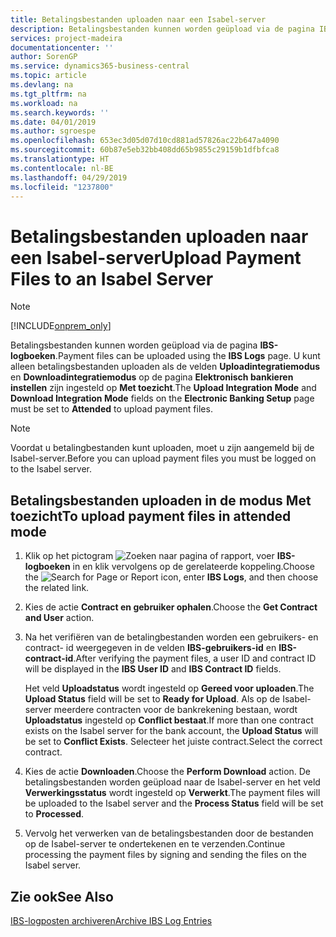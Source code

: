```yaml
---
title: Betalingsbestanden uploaden naar een Isabel-server
description: Betalingsbestanden kunnen worden geüpload via de pagina IBS-logboeken. U kunt alleen betalingsbestanden uploaden als de velden Uploadintegratiemodus en Downloadintegratiemodus op de pagina Elektronisch bankieren instellen zijn ingesteld op Met toezicht.
services: project-madeira
documentationcenter: ''
author: SorenGP
ms.service: dynamics365-business-central
ms.topic: article
ms.devlang: na
ms.tgt_pltfrm: na
ms.workload: na
ms.search.keywords: ''
ms.date: 04/01/2019
ms.author: sgroespe
ms.openlocfilehash: 653ec3d05d07d10cd881ad57826ac22b647a4090
ms.sourcegitcommit: 60b87e5eb32bb408dd65b9855c29159b1dfbfca8
ms.translationtype: HT
ms.contentlocale: nl-BE
ms.lasthandoff: 04/29/2019
ms.locfileid: "1237800"
---
```

# <a name="upload-payment-files-to-an-isabel-server"></a><span data-ttu-id="f0243-104">Betalingsbestanden uploaden naar een Isabel-server</span><span class="sxs-lookup"><span data-stu-id="f0243-104">Upload Payment Files to an Isabel Server</span></span>
> [!Note]
> [!INCLUDE[onprem_only](../../includes/onprem_only_md.md)]

<span data-ttu-id="f0243-105">Betalingsbestanden kunnen worden geüpload via de pagina **IBS-logboeken**.</span><span class="sxs-lookup"><span data-stu-id="f0243-105">Payment files can be uploaded using the **IBS Logs** page.</span></span> <span data-ttu-id="f0243-106">U kunt alleen betalingsbestanden uploaden als de velden **Uploadintegratiemodus** en **Downloadintegratiemodus** op de pagina **Elektronisch bankieren instellen** zijn ingesteld op **Met toezicht**.</span><span class="sxs-lookup"><span data-stu-id="f0243-106">The **Upload Integration Mode** and **Download Integration Mode** fields on the **Electronic Banking Setup** page must be set to **Attended** to upload payment files.</span></span>  

> [!NOTE]  
>  <span data-ttu-id="f0243-107">Voordat u betalingbestanden kunt uploaden, moet u zijn aangemeld bij de Isabel-server.</span><span class="sxs-lookup"><span data-stu-id="f0243-107">Before you can upload payment files you must be logged on to the Isabel server.</span></span>  

## <a name="to-upload-payment-files-in-attended-mode"></a><span data-ttu-id="f0243-108">Betalingsbestanden uploaden in de modus Met toezicht</span><span class="sxs-lookup"><span data-stu-id="f0243-108">To upload payment files in attended mode</span></span>  

1.  <span data-ttu-id="f0243-109">Klik op het pictogram ![Zoeken naar pagina of rapport](../../media/ui-search/search_small.png "pictogram Zoeken naar pagina of rapport"), voer **IBS-logboeken** in en klik vervolgens op de gerelateerde koppeling.</span><span class="sxs-lookup"><span data-stu-id="f0243-109">Choose the ![Search for Page or Report](../../media/ui-search/search_small.png "Search for Page or Report icon") icon, enter **IBS Logs**, and then choose the related link.</span></span>  
2.  <span data-ttu-id="f0243-110">Kies de actie **Contract en gebruiker ophalen**.</span><span class="sxs-lookup"><span data-stu-id="f0243-110">Choose the **Get Contract and User** action.</span></span>  
3.  <span data-ttu-id="f0243-111">Na het verifiëren van de betalingbestanden worden een gebruikers- en contract- id weergegeven in de velden **IBS-gebruikers-id** en **IBS-contract-id**.</span><span class="sxs-lookup"><span data-stu-id="f0243-111">After verifying the payment files, a user ID and contract ID will be displayed in the **IBS User ID** and **IBS Contract ID** fields.</span></span>  

    <span data-ttu-id="f0243-112">Het veld **Uploadstatus** wordt ingesteld op **Gereed voor uploaden**.</span><span class="sxs-lookup"><span data-stu-id="f0243-112">The **Upload Status** field will be set to **Ready for Upload**.</span></span> <span data-ttu-id="f0243-113">Als op de Isabel-server meerdere contracten voor de bankrekening bestaan, wordt **Uploadstatus** ingesteld op **Conflict bestaat**.</span><span class="sxs-lookup"><span data-stu-id="f0243-113">If more than one contract exists on the Isabel server for the bank account, the **Upload Status** will be set to **Conflict Exists**.</span></span> <span data-ttu-id="f0243-114">Selecteer het juiste contract.</span><span class="sxs-lookup"><span data-stu-id="f0243-114">Select the correct contract.</span></span>  

4.  <span data-ttu-id="f0243-115">Kies de actie **Downloaden**.</span><span class="sxs-lookup"><span data-stu-id="f0243-115">Choose the **Perform Download** action.</span></span> <span data-ttu-id="f0243-116">De betalingsbestanden worden geüpload naar de Isabel-server en het veld **Verwerkingsstatus** wordt ingesteld op **Verwerkt**.</span><span class="sxs-lookup"><span data-stu-id="f0243-116">The payment files will be uploaded to the Isabel server and the **Process Status** field will be set to **Processed**.</span></span>  
5.  <span data-ttu-id="f0243-117">Vervolg het verwerken van de betalingsbestanden door de bestanden op de Isabel-server te ondertekenen en te verzenden.</span><span class="sxs-lookup"><span data-stu-id="f0243-117">Continue processing the payment files by signing and sending the files on the Isabel server.</span></span>  

## <a name="see-also"></a><span data-ttu-id="f0243-118">Zie ook</span><span class="sxs-lookup"><span data-stu-id="f0243-118">See Also</span></span>  
 [<span data-ttu-id="f0243-119">IBS-logposten archiveren</span><span class="sxs-lookup"><span data-stu-id="f0243-119">Archive IBS Log Entries</span></span>](how-to-archive-ibs-log-entries.md)
